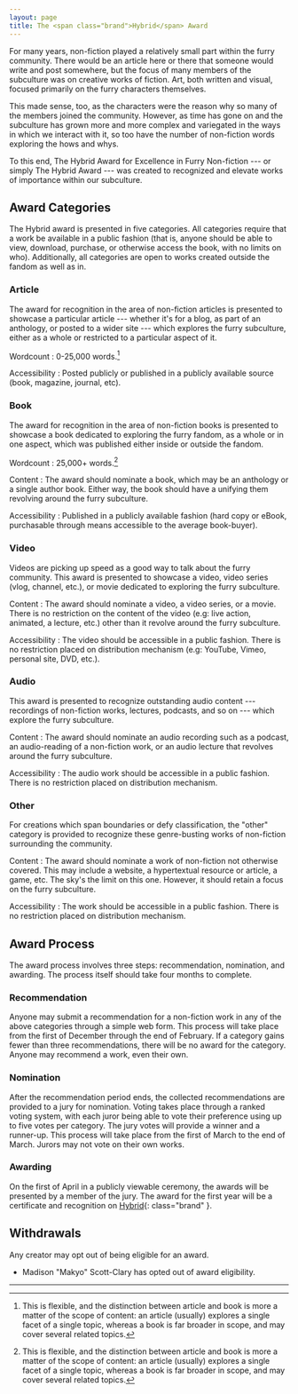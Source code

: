 ```yaml
---
layout: page
title: The <span class="brand">Hybrid</span> Award
---
```


For many years, non-fiction played a relatively small part within the furry community. There would be an article here or there that someone would write and post somewhere, but the focus of many members of the subculture was on creative works of fiction. Art, both written and visual, focused primarily on the furry characters themselves.

This made sense, too, as the characters were the reason why so many of the members joined the community. However, as time has gone on and the subculture has grown more and more complex and variegated in the ways in which we interact with it, so too have the number of non-fiction words exploring the hows and whys.

To this end, The <span class="brand">Hybrid</span> Award for Excellence in Furry Non-fiction --- or simply The <span class="brand">Hybrid</span> Award --- was created to recognized and elevate works of importance within our subculture.

## Award Categories

The <span class="brand">Hybrid</span> award is presented in five categories. All categories require that a work be available in a public fashion (that is, anyone should be able to view, download, purchase, or otherwise access the book, with no limits on who). Additionally, all categories are open to works created outside the fandom as well as in.

### Article

The award for recognition in the area of non-fiction articles is presented to showcase a particular article --- whether it's for a blog, as part of an anthology, or posted to a wider site --- which explores the furry subculture, either as a whole or restricted to a particular aspect of it.

Wordcount
:   0-25,000 words.[^wordcount]

Accessibility
:   Posted publicly or published in a publicly available source (book, magazine, journal, etc).

### Book

The award for recognition in the area of non-fiction books is presented to showcase a book dedicated to exploring the furry fandom, as a whole or in one aspect, which was published either inside or outside the fandom.

Wordcount
:   25,000+ words.[^wordcount]

Content
:   The award should nominate a book, which may be an anthology or a single author book. Either way, the book should have a unifying them revolving around the furry subculture.

Accessibility
:   Published in a publicly available fashion (hard copy or eBook, purchasable through means accessible to the average book-buyer).

### Video

Videos are picking up speed as a good way to talk about the furry community. This award is presented to showcase a video, video series (vlog, channel, etc.), or movie dedicated to exploring the furry subculture.

Content
:   The award should nominate a video, a video series, or a movie. There is no restriction on the content of the video (e.g: live action, animated, a lecture, etc.) other than it revolve around the furry subculture.

Accessibility
:   The video should be accessible in a public fashion. There is no restriction placed on distribution mechanism (e.g: YouTube, Vimeo, personal site, DVD, etc.).

### Audio

This award is presented to recognize outstanding audio content --- recordings of non-fiction works, lectures, podcasts, and so on --- which explore the furry subculture.

Content
:   The award should nominate an audio recording such as a podcast, an audio-reading of a non-fiction work, or an audio lecture that revolves around the furry subculture.

Accessibility
:   The audio work should be accessible in a public fashion. There is no restriction placed on distribution mechanism.

### Other

For creations which span boundaries or defy classification, the "other" category is provided to recognize these genre-busting works of non-fiction surrounding the community.

Content
:   The award should nominate a work of non-fiction not otherwise covered. This may include a website, a hypertextual resource or article, a game, etc. The sky's the limit on this one. However, it should retain a focus on the furry subculture.

Accessibility
:   The work should be accessible in a public fashion. There is no restriction placed on distribution mechanism.

## Award Process

The award process involves three steps: recommendation, nomination, and awarding. The process itself should take four months to complete.

### Recommendation

Anyone may submit a recommendation for a non-fiction work in any of the above categories through a simple web form. This process will take place from the first of December through the end of February. If a category gains fewer than three recommendations, there will be no award for the category. Anyone may recommend a work, even their own.

### Nomination

After the recommendation period ends, the collected recommendations are provided to a jury for nomination. Voting takes place through a ranked voting system, with each juror being able to vote their preference using up to five votes per category. The jury votes will provide a winner and a runner-up. This process will take place from the first of March to the end of March. Jurors may not vote on their own works.

### Awarding

On the first of April in a publicly viewable ceremony, the awards will be presented by a member of the jury. The award for the first year will be a certificate and recognition on [Hybrid](/){: class="brand" }.

## Withdrawals

Any creator may opt out of being eligible for an award.

* Madison "Makyo" Scott-Clary has opted out of award eligibility.

-----

[^wordcount]: This is flexible, and the distinction between article and book is more a matter of the scope of content: an article (usually) explores a single facet of a single topic, whereas a book is far broader in scope, and may cover several related topics.

